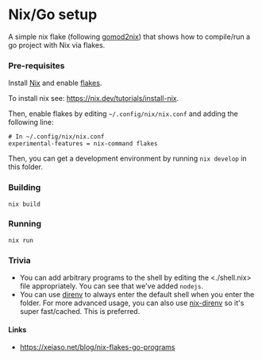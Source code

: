 # Nix/Go setup

A simple nix flake (following [gomod2nix](https://github.com/nix-community/gomod2nix)) that shows how to
compile/run a go project with Nix via flakes.

### Pre-requisites

Install [Nix](https://nixos.org/download.html) and enable
[flakes](https://nixos.wiki/wiki/Flakes).

To install nix see: <https://nix.dev/tutorials/install-nix>.

Then, enable flakes by editing `~/.config/nix/nix.conf` and adding the
following line:

```
# In ~/.config/nix/nix.conf
experimental-features = nix-command flakes
```

Then, you can get a development environment by running `nix develop` in this
folder.

### Building

```
nix build
```

### Running

```
nix run
```

### Trivia

- You can add arbitrary programs to the shell by editing the <./shell.nix>
file appropriately. You can see that we've added `nodejs`.
- You can use [direnv](https://direnv.net/) to always enter the default shell
when you enter the folder. For more advanced usage, you can also use
[nix-direnv](https://github.com/nix-community/nix-direnv) so it's super
fast/cached. This is preferred.

#### Links

- <https://xeiaso.net/blog/nix-flakes-go-programs>
